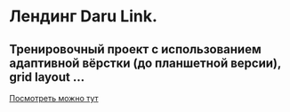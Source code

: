 # Лендинг Daru Link. 
## Тренировочный проект с использованием адаптивной вёрстки (до планшетной версии), grid layout ...

[Посмотреть можно тут](https://egoryan8.github.io/daru/)
